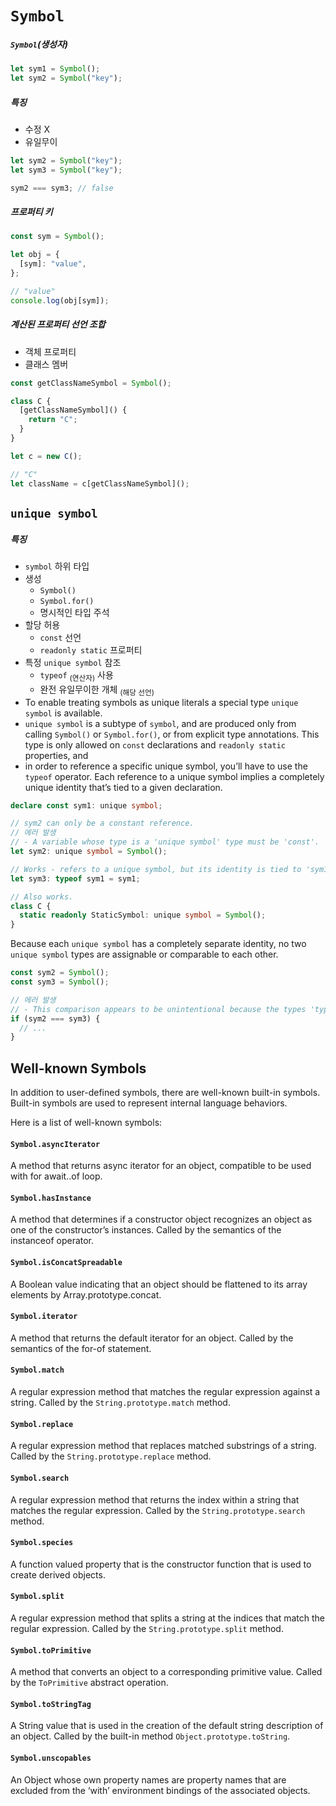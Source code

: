 `Symbol`
========


##### `Symbol`<ssub>(생성자)</ssub>
```ts
let sym1 = Symbol();
let sym2 = Symbol("key");
```

##### 특징
- 수정 X
- 유일무이
```ts
let sym2 = Symbol("key");
let sym3 = Symbol("key");

sym2 === sym3; // false
```

##### 프로퍼티 키
```ts
const sym = Symbol();

let obj = {
  [sym]: "value",
};

// "value"
console.log(obj[sym]);
```

##### 계산된 프로퍼티 선언 조합
- 객체 프로퍼티
- 클래스 멤버
```ts
const getClassNameSymbol = Symbol();

class C {
  [getClassNameSymbol]() {
    return "C";
  }
}

let c = new C();

// "C"
let className = c[getClassNameSymbol]();
```

## `unique symbol`

##### 특징
- `symbol` 하위 타입
- 생성
  - `Symbol()`
  - `Symbol.for()`
  - 명시적인 타입 주석
- 할당 허용
  - `const` 선언
  - `readonly static` 프로퍼티
- 특정 `unique symbol` 참조
  - `typeof` <sub>(연산자)</sub> 사용
  - 완전 유일무이한 개체 <sub>(해당 선언)</sub>
- To enable treating symbols as unique literals a special type `unique symbol` is available.
- `unique symbol` is a subtype of `symbol`, and are produced only from calling `Symbol()` or `Symbol.for()`, or from explicit type annotations. This type is only allowed on `const` declarations and `readonly static` properties, and
- in order to reference a specific unique symbol, you’ll have to use the `typeof` operator. Each reference to a unique symbol implies a completely unique identity that’s tied to a given declaration.
```ts
declare const sym1: unique symbol;

// sym2 can only be a constant reference.
// 에러 발생
// - A variable whose type is a 'unique symbol' type must be 'const'.
let sym2: unique symbol = Symbol();

// Works - refers to a unique symbol, but its identity is tied to 'sym1'.
let sym3: typeof sym1 = sym1;

// Also works.
class C {
  static readonly StaticSymbol: unique symbol = Symbol();
}
```

Because each `unique symbol` has a completely separate identity, no two `unique symbol` types are assignable or comparable to each other.
```ts
const sym2 = Symbol();
const sym3 = Symbol();

// 에러 발생
// - This comparison appears to be unintentional because the types 'typeof sym2' and 'typeof sym3' have no overlap.
if (sym2 === sym3) {
  // ...
}
```

## Well-known Symbols
In addition to user-defined symbols, there are well-known built-in symbols. Built-in symbols are used to represent internal language behaviors.

Here is a list of well-known symbols:

#### `Symbol.asyncIterator`
A method that returns async iterator for an object, compatible to be used with for await..of loop.

#### `Symbol.hasInstance`
A method that determines if a constructor object recognizes an object as one of the constructor’s instances. Called by the semantics of the instanceof operator.

#### `Symbol.isConcatSpreadable`
A Boolean value indicating that an object should be flattened to its array elements by Array.prototype.concat.

#### `Symbol.iterator`
A method that returns the default iterator for an object. Called by the semantics of the for-of statement.

#### `Symbol.match`
A regular expression method that matches the regular expression against a string. Called by the `String.prototype.match` method.

#### `Symbol.replace`
A regular expression method that replaces matched substrings of a string. Called by the `String.prototype.replace` method.

#### `Symbol.search`
A regular expression method that returns the index within a string that matches the regular expression. Called by the `String.prototype.search` method.

#### `Symbol.species`
A function valued property that is the constructor function that is used to create derived objects.

#### `Symbol.split`
A regular expression method that splits a string at the indices that match the regular expression. Called by the `String.prototype.split` method.

#### `Symbol.toPrimitive`
A method that converts an object to a corresponding primitive value. Called by the `ToPrimitive` abstract operation.

#### `Symbol.toStringTag`
A String value that is used in the creation of the default string description of an object. Called by the built-in method `Object.prototype.toString`.

#### `Symbol.unscopables`
An Object whose own property names are property names that are excluded from the ‘with’ environment bindings of the associated objects.
